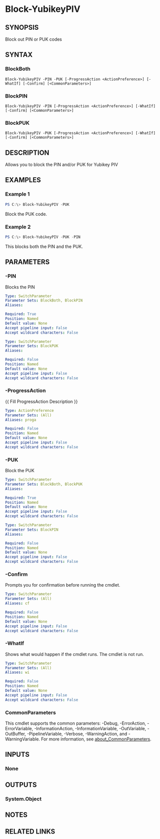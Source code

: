 ﻿---
external help file: VirotYubikey.dll-Help.xml
Module Name: VirotYubikey
online version:
schema: 2.0.0
---

# Block-YubikeyPIV

## SYNOPSIS
Block out PIN or PUK codes

## SYNTAX

### BlockBoth
```
Block-YubikeyPIV -PIN -PUK [-ProgressAction <ActionPreference>] [-WhatIf] [-Confirm] [<CommonParameters>]
```

### BlockPIN
```
Block-YubikeyPIV -PIN [-ProgressAction <ActionPreference>] [-WhatIf] [-Confirm] [<CommonParameters>]
```

### BlockPUK
```
Block-YubikeyPIV -PUK [-ProgressAction <ActionPreference>] [-WhatIf] [-Confirm] [<CommonParameters>]
```

## DESCRIPTION
Allows you to block the PIN and/or PUK for Yubikey PIV

## EXAMPLES

### Example 1
```powershell
PS C:\> Block-YubikeyPIV -PUK
```

Block the PUK code.

### Example 2
```powershell
PS C:\> Block-YubikeyPIV -PUK -PIN
```

This blocks both the PIN and the PUK.

## PARAMETERS

### -PIN
Blocks the PIN

```yaml
Type: SwitchParameter
Parameter Sets: BlockBoth, BlockPIN
Aliases:

Required: True
Position: Named
Default value: None
Accept pipeline input: False
Accept wildcard characters: False
```

```yaml
Type: SwitchParameter
Parameter Sets: BlockPUK
Aliases:

Required: False
Position: Named
Default value: None
Accept pipeline input: False
Accept wildcard characters: False
```

### -ProgressAction
{{ Fill ProgressAction Description }}

```yaml
Type: ActionPreference
Parameter Sets: (All)
Aliases: proga

Required: False
Position: Named
Default value: None
Accept pipeline input: False
Accept wildcard characters: False
```

### -PUK
Block the PUK

```yaml
Type: SwitchParameter
Parameter Sets: BlockBoth, BlockPUK
Aliases:

Required: True
Position: Named
Default value: None
Accept pipeline input: False
Accept wildcard characters: False
```

```yaml
Type: SwitchParameter
Parameter Sets: BlockPIN
Aliases:

Required: False
Position: Named
Default value: None
Accept pipeline input: False
Accept wildcard characters: False
```

### -Confirm
Prompts you for confirmation before running the cmdlet.

```yaml
Type: SwitchParameter
Parameter Sets: (All)
Aliases: cf

Required: False
Position: Named
Default value: None
Accept pipeline input: False
Accept wildcard characters: False
```

### -WhatIf
Shows what would happen if the cmdlet runs.
The cmdlet is not run.

```yaml
Type: SwitchParameter
Parameter Sets: (All)
Aliases: wi

Required: False
Position: Named
Default value: None
Accept pipeline input: False
Accept wildcard characters: False
```

### CommonParameters
This cmdlet supports the common parameters: -Debug, -ErrorAction, -ErrorVariable, -InformationAction, -InformationVariable, -OutVariable, -OutBuffer, -PipelineVariable, -Verbose, -WarningAction, and -WarningVariable. For more information, see [about_CommonParameters](http://go.microsoft.com/fwlink/?LinkID=113216).

## INPUTS

### None

## OUTPUTS

### System.Object
## NOTES

## RELATED LINKS
